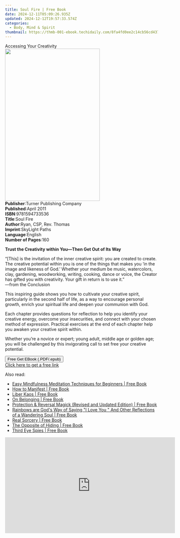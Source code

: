 ```yaml
---
title: Soul Fire | Free Book
date: 2024-12-11T05:09:26.935Z
updated: 2024-12-12T19:57:33.574Z
categories:
  - Body, Mind & Spirit
thumbnail: https://thmb-001-ebook.techidaily.com/8fa4fd0ee2c14cb56cd437d135dde1964d7b109d48c621b8e9ebda068c8c7b1e.jpg
---
```

<main id="book-container">
  <div class="flex flex-col">
    <div class="book-brief flex-1 py-6 px-4 sm:p-6 md:py-10 md:px-8">
      <!-- brief-->
      <div class="book-brief-main">Accessing Your Creativity</div>
    </div>
    <div
      class="book-meta-info flex-1 grid gap-4 col-start-1 col-end-3 row-start-1 sm:mb-6 sm:grid-cols-4 lg:gap-6 lg:col-start-2 lg:row-end-6 lg:row-span-6 lg:mb-0"
    >
      <div
        class="book-meta-info-left place-content-center mt-4 p-4 text-sm leading-6 col-start-2 col-span-2 dark:text-slate-400"
      >
        <img
          class="w-full h-500 object-cover rounded-lg sm:h-255 sm:col-span-2 lg:col-span-full"
          src="https://img-001-ebook.techidaily.com/acbf06f5a8c9712d83b37e054cdcb9550f0f377ed52439ce4c309e51514d4a83.jpg"
          alt=""
          width="312"
          height="500"
        />
      </div>
      <div
        class="book-meta-info-right mt-2 col-start-1 row-start-2 col-span-3 self-center"
      >
        <!-- meta data  -->
        <div class="flex flex-col px-4 md:px-8">
          <div class="flex-1">
            <strong>Publisher</strong>:<span class="px-2"
              >Turner Publishing Company</span
            >
          </div>
          <div class="flex-1">
            <strong>Published</strong>:<span class="px-2">April 2011</span>
          </div>
          <div class="flex-1">
            <strong>ISBN</strong>:<span class="px-2">9781594733536</span>
          </div>
          <div class="flex-1">
            <strong>Title</strong>:<span class="px-2">Soul Fire</span>
          </div>
          <div class="flex-1">
            <strong>Author</strong>:<span class="px-2"
              >Ryan, CSP, Rev. Thomas</span
            >
          </div>
          <div class="flex-1">
            <strong>Imprint</strong>:<span class="px-2">SkyLight Paths</span>
          </div>
          <div class="flex-1">
            <strong>Language</strong>:<span class="px-2">English</span>
          </div>
          <div class="flex-1">
            <strong>Number of Pages</strong>:<span class="px-2">160</span>
          </div>
        </div>
      </div>
    </div>
    <div class="book-description flex-1 py-6 px-4 sm:p-6 md:py-10 md:px-8">
      <div class="book-description-main">
        <div accordion-content="" id="description">
          <p><b>Trust the Creativity within You—Then Get Out of Its Way </b></p>
          <p>
            “[This] is the invitation of the inner creative spirit: you are
            created to create. The creative potential within you is one of the
            things that makes you ‘in the image and likeness of God.’ Whether
            your medium be music, watercolors, clay, gardening, woodworking,
            writing, cooking, dance or voice, the Creator has gifted you with
            creativity. Your gift in return is to use it.”<br />—from the
            Conclusion
          </p>
          <p>
            This inspiring guide shows you how to cultivate your creative
            spirit, particularly in the second half of life, as a way to
            encourage personal growth, enrich your spiritual life and deepen
            your communion with God.
          </p>
          <p>
            Each chapter provides questions for reflection to help you identify
            your creative energy, overcome your insecurities, and connect with
            your chosen method of expression. Practical exercises at the end of
            each chapter help you awaken your creative spirit within.
          </p>
          <p>
            Whether you’re a novice or expert; young adult, middle age or golden
            age; you will be challenged by this invigorating call to set free
            your creative potential.
          </p>
        </div>
        <div class="accordion-fader"></div>
      </div>
    </div>
    <div class="book-excerpts flex-1 py-6 px-4 sm:p-6 md:py-10 md:px-8"></div>
    <div
      class="book-about-author flex-1 py-6 px-4 sm:p-6 md:py-10 md:px-8"
    ></div>
    <div class="book-free-get flex-1 py-6 px-4 sm:p-6 md:py-10 md:px-8">
      <button
        id="btn-free-get"
        class="bg-blue-500 hover:bg-blue-700 text-white font-bold py-2 px-4 rounded"
      >
        Free Get EBook (.PDF/.epub)
      </button>
      <div id="countdown-display" class="px-2 text-lg mt-2"></div>
      <a
        id="free-link"
        class="hidden bg-blue-500 hover:bg-blue-700 text-white font-bold py-2 px-4 rounded"
        href="https://www.ebooks.com/en-us/book/96499523/soul-fire/ryan-csp-rev-thomas/"
        target="_blank"
        >Click here to get a free link</a
      >
    </div>
    <script>
      let countdownTime = 0;
      let countdownInterval = null;
      document
        .getElementById('btn-free-get')
        .addEventListener('click', startCountdown);
      function startCountdown() {
        countdownTime = new Date().getTime() + 60000 * 3;
        countdownInterval = setInterval(updateCountdown, 1000);
        document.getElementById('btn-free-get').disabled = true;
        document
          .getElementById('btn-free-get')
          .classList.add('bg-gray-500', 'cursor-not-allowed');
      }
      function updateCountdown() {
        let currentTime = new Date().getTime();
        let timeLeft = countdownTime - currentTime;
        let secondsLeft = Math.floor(timeLeft / 1000);
        document.getElementById('countdown-display').innerHTML =
          `Remaining time: ${secondsLeft} seconds.`;
        if (secondsLeft <= 0) {
          clearInterval(countdownInterval);
          document.getElementById('btn-free-get').classList.add('hidden');
          document.getElementById('free-link').classList.remove('hidden');
          document.getElementById('countdown-display').innerHTML = '';
        }
      }
    </script>
  </div>
</main>

<ins class="adsbygoogle"
      style="display:block"
      data-ad-client="ca-pub-7571918770474297"
      data-ad-slot="8358498916"
      data-ad-format="auto"
      data-full-width-responsive="true"></ins>
    

<span class="atpl-alsoreadstyle">Also read:</span>
<div><ul>
<li><a href="https://novels-ebooks.techidaily.com/210663573-9781088057070-easy-mindfulness-meditation-techniques-for-beginners/"><u>Easy Mindfulness Meditation Techniques for Beginners | Free Book</u></a></li>
<li><a href="https://novels-ebooks.techidaily.com/210663099-9781454946434-how-to-manifest/"><u>How to Manifest | Free Book</u></a></li>
<li><a href="https://novels-ebooks.techidaily.com/210662640-9781633413047-liber-kaos/"><u>Liber Kaos | Free Book</u></a></li>
<li><a href="https://novels-ebooks.techidaily.com/210662823-9781647002312-on-belonging/"><u>On Belonging | Free Book</u></a></li>
<li><a href="https://novels-ebooks.techidaily.com/210662641-9781633412972-protection-reversal-magick-revised-and-updated-edition/"><u>Protection & Reversal Magick (Revised and Updated Edition) | Free Book</u></a></li>
<li><a href="https://novels-ebooks.techidaily.com/210662919-9781662457128-rainbows-are-gods-way-of-saying-i-love-you-and-other-reflections-of-a-wandering-soul/"><u>Rainbows are God's Way of Saying "I Love You " And Other Reflections of a Wandering Soul | Free Book</u></a></li>
<li><a href="https://novels-ebooks.techidaily.com/210662644-9781633412989-real-sorcery/"><u>Real Sorcery | Free Book</u></a></li>
<li><a href="https://novels-ebooks.techidaily.com/210662961-9798885048361-the-opposite-of-hiding/"><u>The Opposite of Hiding | Free Book</u></a></li>
<li><a href="https://novels-ebooks.techidaily.com/210662639-9781633413016-third-eye-spies/"><u>Third Eye Spies | Free Book</u></a></li>
</ul></div>

<!-- affiliate ads begin -->
<iframe width="560" height="315" src="https://www.youtube.com/embed/8U3ooyFiAB4?si=yXPQrDhMBEJwN2EZ" title="YouTube video player" frameborder="0" allow="accelerometer; autoplay; clipboard-write; encrypted-media; gyroscope; picture-in-picture; web-share" referrerpolicy="strict-origin-when-cross-origin" allowfullscreen></iframe>
<!-- affiliate ads end -->

